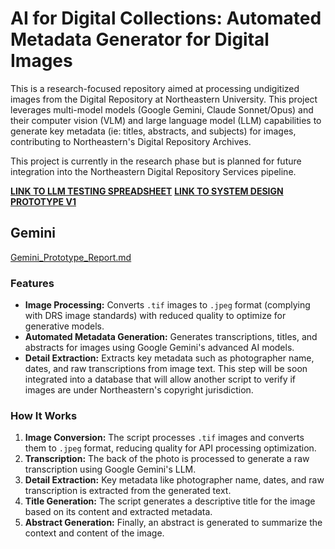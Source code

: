 # AI for Digital Collections: Automated Metadata Generator for Digital Images

This is a research-focused repository aimed at processing undigitized images from the Digital Repository at Northeastern University. This project leverages multi-model models (Google Gemini, Claude Sonnet/Opus) and their computer vision (VLM) and large language model (LLM) capabilities to generate key metadata (ie: titles, abstracts, and subjects) for images, contributing to Northeastern's Digital Repository Archives.

This project is currently in the research phase but is planned for future integration into the Northeastern Digital Repository Services pipeline.

**[LINK TO LLM TESTING SPREADSHEET](https://docs.google.com/spreadsheets/d/1R5ee1EAB3jAFGcf7yF1zcKy2gPfhhpjEfJ12hB3jQ3M/edit?usp=sharing)**
**[LINK TO SYSTEM DESIGN PROTOTYPE V1](System_Design_(ROUGHDRAFT).pdf)**

## Gemini 
[Gemini_Prototype_Report.md](Gemini_Prototype_Report.md)
### Features

- **Image Processing:** Converts `.tif` images to `.jpeg` format (complying with DRS image standards) with reduced quality to optimize for generative models.
- **Automated Metadata Generation:** Generates transcriptions, titles, and abstracts for images using Google Gemini's advanced AI models.
- **Detail Extraction:** Extracts key metadata such as photographer name, dates, and raw transcriptions from image text. This step will be soon integrated into a database that will allow another script to verify if images are under Northeastern's copyright jurisdiction. 

### How It Works

1. **Image Conversion:** The script processes `.tif` images and converts them to `.jpeg` format, reducing quality for API processing optimization.
2. **Transcription:** The back of the photo is processed to generate a raw transcription using Google Gemini's LLM.
3. **Detail Extraction:** Key metadata like photographer name, dates, and raw transcription is extracted from the generated text.
4. **Title Generation:** The script generates a descriptive title for the image based on its content and extracted metadata.
5. **Abstract Generation:** Finally, an abstract is generated to summarize the context and content of the image.


